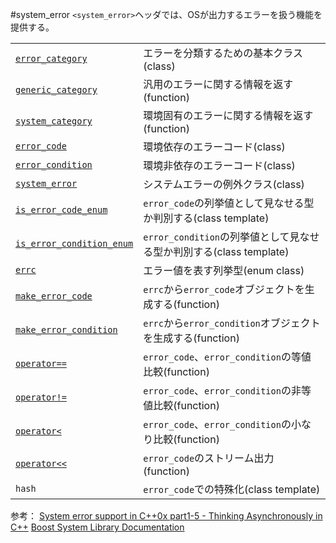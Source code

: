 #system_error
`<system_error>`ヘッダでは、OSが出力するエラーを扱う機能を提供する。

| | |
|------------------------------------------------------------------------------------------------------------------------------------------|-------------------------------------------------------------------------------------------------|
| [`error_category`](./system_error/error_category.md) | エラーを分類するための基本クラス(class) |
| [`generic_category`](./system_error/generic_category.md) | 汎用のエラーに関する情報を返す(function) |
| [`system_category`](./system_error/system_category.md) | 環境固有のエラーに関する情報を返す(function) |
| [`error_code`](./system_error/error_code.md) | 環境依存のエラーコード(class) |
| [`error_condition`](./system_error/error_condition.md) | 環境非依存のエラーコード(class) |
| [`system_error`](./system_error/system_error.md) | システムエラーの例外クラス(class) |
| [`is_error_code_enum`](./system_error/is_error_code_enum.md) | `error_code`の列挙値として見なせる型か判別する(class template) |
| [`is_error_condition_enum`](./system_error/is_error_condition_enum.md) | `error_condition`の列挙値として見なせる型か判別する(class template) |
| [`errc`](./system_error/errc.md) | エラー値を表す列挙型(enum class) |
| [`make_error_code`](./system_error/make_error_code.md) | `errc`から`error_code`オブジェクトを生成する(function) |
| [`make_error_condition`](./system_error/make_error_condition.md) | `errc`から`error_condition`オブジェクトを生成する(function) |
| [`operator==`](./system_error/equal.md) | `error_code`、`error_condition`の等値比較(function) |
| [`operator!=`](./system_error/not_equal.md) | `error_code`、`error_condition`の非等値比較(function) |
| [`operator<`](./system_error/less.md) | `error_code`、`error_condition`の小なり比較(function) |
| [`operator<<`](./system_error/output_stream.md) | `error_code`のストリーム出力(function) |
| `hash` | `error_code`での特殊化(class template) |

参考：
[System error support in C++0x part1-5 - Thinking Asynchronously in C++](http://blog.think-async.com/search/label/system_error)
[Boost System Library Documentation](http://www.boost.org/doc/libs/release/libs/system/doc/index.html)


